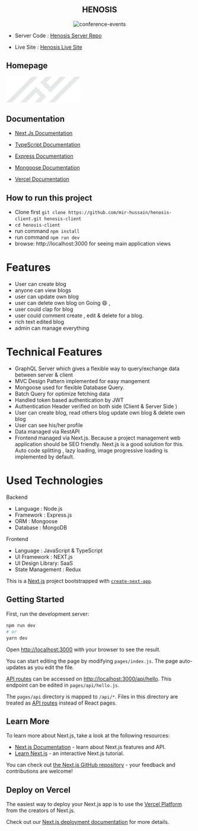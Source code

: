 <h2 align="center"> HENOSIS </h2>

<p align="center">      
      <img src="https://miro.medium.com/max/6000/1*ZQywXQQMs32Dray68Sjptg.jpeg" alt="conference-events"  width="500px" /> </br>
</p>

- Server Code : [Henosis Server Repo](https://github.com/mir-hussain/henosis-server)

- Live Site : [Henosis Live Site](henosis.vercel.app)

## Homepage

![Homepage Developer's Book](public/images/logo.png)

## Documentation

- [Next Js Documentation](docs/multile-branch-team-collaboration-guideline.md)

- [TypeScript Documentation ](docs/how-to-setup-graphql-prisma-nextjs-app.md)
- [ Express Documentation ](graphql/Readme.md)
- [ Mongoose Documentation ](graphql/Readme.md)
- [ Vercel Documentation ](graphql/Readme.md)

## How to run this project

- Clone first `git clone https://github.com/mir-hussain/henosis-client.git henosis-client`
- `cd henosis-client`
- run command `npm install`
- run command `npm run dev`
- browse: http://localhost:3000 for seeing main application views

# Features

- User can create blog
- anyone can view blogs
- user can update own blog
- user can delete own blog
  on Going :smile: ,
- user could clap for blog
- user could comment create , edit & delete for a blog.
- rich text edited blog
- admin can manage everything

# Technical Features

- GraphQL Server which gives a flexible way to query/exchange data between server & client
- MVC Design Pattern implemented for easy mangement
- Mongoose used for flexible Database Query.
- Batch Query for optimize fetching data
- Handled token based authentication by JWT
- Authentication Header verified on both side (Client & Server Side )
- User can create blog, read others blog update own blog & delete own blog
- User can see his/her profile
- Data managed via RestAPI
- Frontend managed via Next.js. Because a project management web application should be SEO friendly. Next.js is a good solution for this. Auto code splitting , lazy loading, image progressive loading is implemented by default.

# Used Technologies

Backend

- Language : Node.js
- Framework : Express.js
- ORM : Mongoose
- Database : MongoDB

Frontend

- Language : JavaScript & TypeScript
- UI Framework : NEXT.js
- UI Design Library: SaaS
- State Management : Redux

This is a [Next.js](https://nextjs.org/) project bootstrapped with [`create-next-app`](https://github.com/vercel/next.js/tree/canary/packages/create-next-app).

## Getting Started

First, run the development server:

```bash
npm run dev
# or
yarn dev
```

Open [http://localhost:3000](http://localhost:3000) with your browser to see the result.

You can start editing the page by modifying `pages/index.js`. The page auto-updates as you edit the file.

[API routes](https://nextjs.org/docs/api-routes/introduction) can be accessed on [http://localhost:3000/api/hello](http://localhost:3000/api/hello). This endpoint can be edited in `pages/api/hello.js`.

The `pages/api` directory is mapped to `/api/*`. Files in this directory are treated as [API routes](https://nextjs.org/docs/api-routes/introduction) instead of React pages.

## Learn More

To learn more about Next.js, take a look at the following resources:

- [Next.js Documentation](https://nextjs.org/docs) - learn about Next.js features and API.
- [Learn Next.js](https://nextjs.org/learn) - an interactive Next.js tutorial.

You can check out [the Next.js GitHub repository](https://github.com/vercel/next.js/) - your feedback and contributions are welcome!

## Deploy on Vercel

The easiest way to deploy your Next.js app is to use the [Vercel Platform](https://vercel.com/new?utm_medium=default-template&filter=next.js&utm_source=create-next-app&utm_campaign=create-next-app-readme) from the creators of Next.js.

Check out our [Next.js deployment documentation](https://nextjs.org/docs/deployment) for more details.
